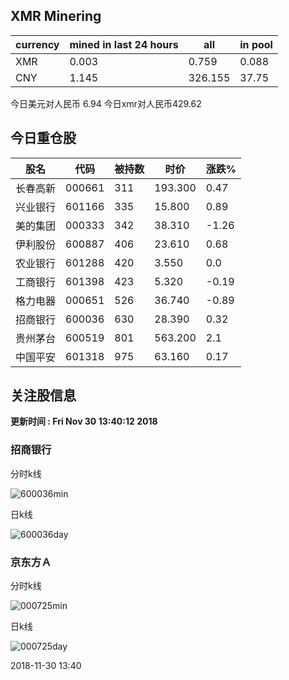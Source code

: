 ## XMR Minering

|currency|mined in last 24 hours|all|in pool|
|---|---|---|---|
|XMR|0.003|0.759|0.088|
|CNY|1.145|326.155|37.75|

今日美元对人民币 6.94	今日xmr对人民币429.62


## 今日重仓股 

|股名|代码|被持数|时价|涨跌%|
|---|---|---|---|---|
|长春高新|000661|311|193.300|0.47|
|兴业银行|601166|335|15.800|0.89|
|美的集团|000333|342|38.310|-1.26|
|伊利股份|600887|406|23.610|0.68|
|农业银行|601288|420|3.550|0.0|
|工商银行|601398|423|5.320|-0.19|
|格力电器|000651|526|36.740|-0.89|
|招商银行|600036|630|28.390|0.32|
|贵州茅台|600519|801|563.200|2.1|
|中国平安|601318|975|63.160|0.17|

## 关注股信息
**更新时间 : Fri Nov 30 13:40:12 2018**
### 招商银行 
分时k线

![600036min](http://image.sinajs.cn/newchart/min/n/sh600036.gif)

日k线

![600036day](http://image.sinajs.cn/newchart/daily/n/sh600036.gif)

### 京东方Ａ 
分时k线

![000725min](http://image.sinajs.cn/newchart/min/n/sz000725.gif)

日k线

![000725day](http://image.sinajs.cn/newchart/daily/n/sz000725.gif)

2018-11-30 13:40